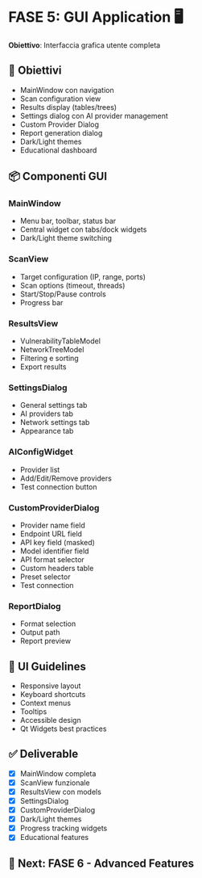 # FASE 5: GUI Application 🖥️

**Obiettivo**: Interfaccia grafica utente completa

## 🎯 Obiettivi

- MainWindow con navigation
- Scan configuration view
- Results display (tables/trees)
- Settings dialog con AI provider management
- Custom Provider Dialog
- Report generation dialog
- Dark/Light themes
- Educational dashboard

## 📦 Componenti GUI

### MainWindow
- Menu bar, toolbar, status bar
- Central widget con tabs/dock widgets
- Dark/Light theme switching

### ScanView
- Target configuration (IP, range, ports)
- Scan options (timeout, threads)
- Start/Stop/Pause controls
- Progress bar

### ResultsView
- VulnerabilityTableModel
- NetworkTreeModel
- Filtering e sorting
- Export results

### SettingsDialog
- General settings tab
- AI providers tab
- Network settings tab
- Appearance tab

### AIConfigWidget
- Provider list
- Add/Edit/Remove providers
- Test connection button

### CustomProviderDialog
- Provider name field
- Endpoint URL field
- API key field (masked)
- Model identifier field
- API format selector
- Custom headers table
- Preset selector
- Test connection

### ReportDialog
- Format selection
- Output path
- Report preview

## 🎨 UI Guidelines

- Responsive layout
- Keyboard shortcuts
- Context menus
- Tooltips
- Accessible design
- Qt Widgets best practices

## ✅ Deliverable

- [x] MainWindow completa
- [x] ScanView funzionale
- [x] ResultsView con models
- [x] SettingsDialog
- [x] CustomProviderDialog
- [x] Dark/Light themes
- [x] Progress tracking widgets
- [x] Educational features

## 🔄 Next: FASE 6 - Advanced Features